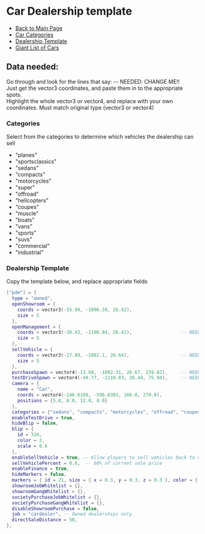# Car Dealership template

- [Back to Main Page](../README.md#alcatraz-templates)
- [Car Categories](#categories)
- [Dealership Template](#dealership-template)
- [Giant List of Cars](./cars/README.md#custom-cars)

## Data needed:

Go through and look for the lines that say: -- NEEDED: CHANGE ME!!  
Just get the vector3 coordinates, and paste them in to the appropriate spots.  
Highlight the whole vector3 or vector4, and replace with your own coordinates.
Must match original type (vector3 or vector4)

### Categories

Select from the categories to determine which vehicles the dealership can sell

- "planes"
- "sportsclassics"
- "sedans"
- "compacts"
- "motorcycles"
- "super"
- "offroad"
- "helicopters"
- "coupes"
- "muscle"
- "boats"
- "vans"
- "sports"
- "suvs"
- "commercial"
- "industrial"

### Dealership Template

Copy the template below, and replace appropriate fields

```lua
["pdm"] = {
  type = "owned",
  openShowroom = {
    coords = vector3(-55.99, -1096.59, 26.42),
    size = 5
  },
  openManagement = {
    coords = vector3(-30.43, -1106.84, 26.42),                  -- NEEDED: CHANGE ME!! This is the Car Dealers boss menu location
    size = 5
  },
  sellVehicle = {
    coords = vector3(-27.89, -1082.1, 26.64),                   -- NEEDED: CHANGE ME!! This is where customers can sell their car back
    size = 5
  },
  purchaseSpawn = vector4(-13.68, -1092.31, 26.67, 159.82),     -- NEEDED: CHANGE ME!! Where a newly purchased vehicle will spawn
  testDriveSpawn = vector4(-49.77, -1110.83, 26.44, 75.94),     -- NEEDED: CHANGE ME!! Test drive spawn location
  camera = {
    name = "Car",
    coords = vector4(-146.6166, -596.6301, 166.0, 270.0),
    positions = {5.0, 8.0, 12.0, 8.0}
  },
  categories = {"sedans", "compacts", "motorcycles", "offroad", "coupes", "muscle", "suvs", "sportsclassics"},    -- NEEDED: CHANGE ME!! Refer to list of categories above
  enableTestDrive = true,
  hideBlip = false,
  blip = {
    id = 326,
    color = 2,
    scale = 0.6
  },
  enableSellVehicle = true, -- Allow players to sell vehicles back to dealer
  sellVehiclePercent = 0.6,  -- 60% of current sale price
  enableFinance = true,
  hideMarkers = false,
  markers = { id = 21, size = { x = 0.3, y = 0.3, z = 0.3 }, color = { r = 255, g = 255, b = 255, a = 120 }, bobUpAndDown = 0, faceCamera = 0, rotate = 1, drawOnEnts = 0 },
  showroomJobWhitelist = {},
  showroomGangWhitelist = {},
  societyPurchaseJobWhitelist = {},
  societyPurchaseGangWhitelist = {},
  disableShowroomPurchase = false,
  job = "cardealer", -- Owned dealerships only
  directSaleDistance = 50,
},
```
